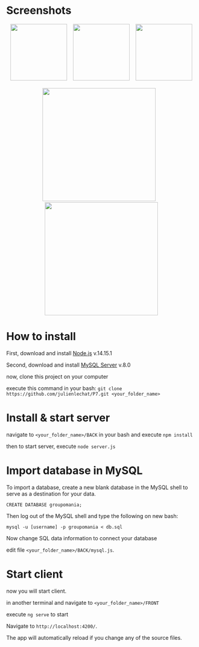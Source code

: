 # Screenshots

<div align="center">
    <img src="https://github.com/julienlechat/reseau-social-entreprise/blob/main/screenshot/login.PNG?raw=true" height="150px"</img>
    <img height="0" width="8px">
    <img src="https://github.com/julienlechat/reseau-social-entreprise/blob/main/screenshot/actuality-2.PNG?raw=true" height="150px"</img>
    <img height="0" width="8px">
    <img src="https://github.com/julienlechat/reseau-social-entreprise/blob/main/screenshot/settings.PNG?raw=true" height="150px"</img>
</div><br />
<div align="center">
    <img src="https://github.com/julienlechat/reseau-social-entreprise/blob/main/screenshot/actuality-1.PNG?raw=true" height="300px"</img>
    <img height="0" width="8px">
    <img src="https://github.com/julienlechat/reseau-social-entreprise/blob/main/screenshot/profile.PNG?raw=true" height="300px"</img>
</div>
 
 
# How to install

First, download and install [Node.js](https://nodejs.org/fr/download/releases/) v.14.15.1

Second, download and install [MySQL Server](https://www.mysql.com/fr/downloads/) v.8.0

now, clone this project on your computer

execute this command in your bash: `git clone  https://github.com/julienlechat/P7.git <your_folder_name>`

# Install & start server

navigate to `<your_folder_name>/BACK` in your bash and execute `npm install`

then to start server, execute `node server.js`

# Import database in MySQL

To import a database, create a new blank database in the MySQL shell to serve as a destination for your data.

`CREATE DATABASE groupomania;`

Then log out of the MySQL shell and type the following on new bash:

`mysql -u [username] -p groupomania < db.sql`

Now change SQL data information to connect your database

edit file `<your_folder_name>/BACK/mysql.js`.

# Start client

now you will start client.

in another terminal and navigate to `<your_folder_name>/FRONT`

execute `ng serve` to start


Navigate to `http://localhost:4200/`.

The app will automatically reload if you change any of the source files.
